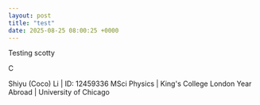 ```yaml
---
layout: post
title: "test"
date: 2025-08-25 08:00:25 +0000
---
```


Testing scotty

C

Shiyu (Coco) Li | ID: 12459336
MSci Physics |  King's College London
Year Abroad | University of Chicago
